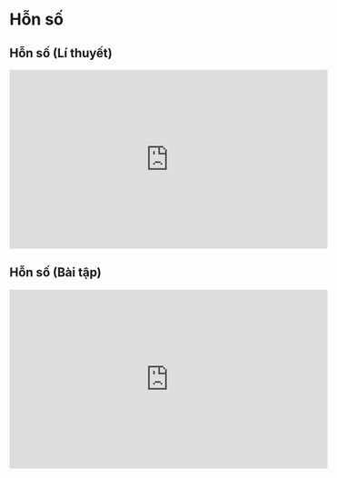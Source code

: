 # Hỗn số
## Hỗn số (Lí thuyết)
<iframe width="560" height="315" src="https://www.youtube.com/embed/NJfQxpM7i68?si=n3TMLFBzkYo_Ra3T" title="YouTube video player" frameborder="0" allow="accelerometer; autoplay; clipboard-write; encrypted-media; gyroscope; picture-in-picture; web-share" referrerpolicy="strict-origin-when-cross-origin" allowfullscreen></iframe>

## Hỗn số (Bài tập)
<iframe width="560" height="315" src="https://www.youtube.com/embed/7-qv_jyOt90?si=MKH56hq8dk4IsRj4" title="YouTube video player" frameborder="0" allow="accelerometer; autoplay; clipboard-write; encrypted-media; gyroscope; picture-in-picture; web-share" referrerpolicy="strict-origin-when-cross-origin" allowfullscreen></iframe>
